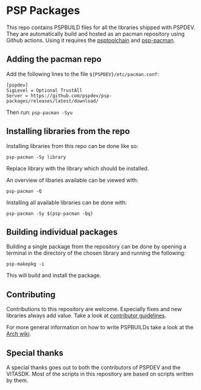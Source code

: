 # PSP Packages

This repo contains PSPBUILD files for all the libraries shipped with PSPDEV. They are automatically build and hosted as an pacman repository using Github actions. Using it requires the [psptoolchain](https://github.com/pspdev/psptoolchain) and [psp-pacman](https://github.com/pspdev/psp-pacman).

## Adding the pacman repo

Add the following lines to the file ``${PSPDEV}/etc/pacman.conf``:

```
[pspdev]
SigLevel = Optional TrustAll
Server = https://github.com/pspdev/psp-packages/releases/latest/download/
```

Then run: ``psp-pacman -Syu``

## Installing libraries from the repo

Installing libraries from this repo can be done like so:

```
psp-pacman -Sy library
```

Replace library with the library which should be installed.

An overview of libaries available can be viewed with:

```
psp-pacman -Q
```

Installing all available libraries can be done with:

```
psp-pacman -Sy $(psp-pacman -Qq)
```

## Building individual packages

Building a single package from the repository can be done by opening a terminal in the directory of the chosen library and running the following:

```
psp-makepkg -i
```

This will build and install the package.

## Contributing

Contributions to this repository are welcome. Especially fixes and new libraries always add value. Take a look at [contributor guidelines](CONTRIBUTING.md).

For more general information on how to write PSPBUILDs take a look at the [Arch wiki](https://wiki.archlinux.org/title/Creating_packages).

## Special thanks

A special thanks goes out to both the contributors of PSPDEV and the VITASDK. Most of the scripts in this repository are based on scripts written by them.
